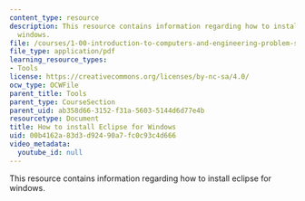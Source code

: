 ```yaml
---
content_type: resource
description: This resource contains information regarding how to install eclipse for
  windows.
file: /courses/1-00-introduction-to-computers-and-engineering-problem-solving-spring-2012/00b4162a83d3d92490a7fc0c93c4d666_MIT1_00S12_Insl_Eclpse_Win.pdf
file_type: application/pdf
learning_resource_types:
- Tools
license: https://creativecommons.org/licenses/by-nc-sa/4.0/
ocw_type: OCWFile
parent_title: Tools
parent_type: CourseSection
parent_uid: ab358d66-3152-f31a-5603-5144d6d77e4b
resourcetype: Document
title: How to install Eclipse for Windows
uid: 00b4162a-83d3-d924-90a7-fc0c93c4d666
video_metadata:
  youtube_id: null
---
```

This resource contains information regarding how to install eclipse for windows.